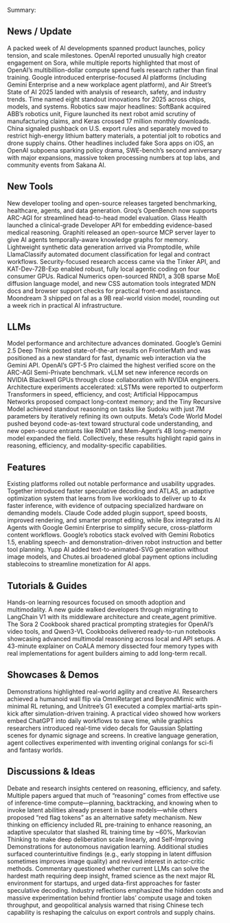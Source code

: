 Summary:
## News / Update
A packed week of AI developments spanned product launches, policy tension, and scale milestones. OpenAI reported unusually high creator engagement on Sora, while multiple reports highlighted that most of OpenAI’s multibillion-dollar compute spend fuels research rather than final training. Google introduced enterprise-focused AI platforms (including Gemini Enterprise and a new workplace agent platform), and Air Street’s State of AI 2025 landed with analysis of research, safety, and industry trends. Time named eight standout innovations for 2025 across chips, models, and systems. Robotics saw major headlines: SoftBank acquired ABB’s robotics unit, Figure launched its next robot amid scrutiny of manufacturing claims, and Keras crossed 17 million monthly downloads. China signaled pushback on U.S. export rules and separately moved to restrict high-energy lithium battery materials, a potential jolt to robotics and drone supply chains. Other headlines included fake Sora apps on iOS, an OpenAI subpoena sparking policy drama, SWE-bench’s second anniversary with major expansions, massive token processing numbers at top labs, and community events from Sakana AI.

## New Tools
New developer tooling and open-source releases targeted benchmarking, healthcare, agents, and data generation. Groq’s OpenBench now supports ARC-AGI for streamlined head-to-head model evaluation. Glass Health launched a clinical-grade Developer API for embedding evidence-based medical reasoning. Graphiti released an open-source MCP server layer to give AI agents temporally-aware knowledge graphs for memory. Lightweight synthetic data generation arrived via Promptodile, while LlamaClassify automated document classification for legal and contract workflows. Security-focused research access came via the Tinker API, and KAT-Dev-72B-Exp enabled robust, fully local agentic coding on four consumer GPUs. Radical Numerics open-sourced RND1, a 30B sparse MoE diffusion language model, and new CSS automation tools integrated MDN docs and browser support checks for practical front-end assistance. Moondream 3 shipped on fal as a 9B real-world vision model, rounding out a week rich in practical AI infrastructure.

## LLMs
Model performance and architecture advances dominated. Google’s Gemini 2.5 Deep Think posted state-of-the-art results on FrontierMath and was positioned as a new standard for fast, dynamic web interaction via the Gemini API. OpenAI’s GPT-5 Pro claimed the highest verified score on the ARC-AGI Semi-Private benchmark. vLLM set new inference records on NVIDIA Blackwell GPUs through close collaboration with NVIDIA engineers. Architecture experiments accelerated: xLSTMs were reported to outperform Transformers in speed, efficiency, and cost; Artificial Hippocampus Networks proposed compact long-context memory; and the Tiny Recursive Model achieved standout reasoning on tasks like Sudoku with just 7M parameters by iteratively refining its own outputs. Meta’s Code World Model pushed beyond code-as-text toward structural code understanding, and new open-source entrants like RND1 and Mem-Agent’s 4B long-memory model expanded the field. Collectively, these results highlight rapid gains in reasoning, efficiency, and modality-specific capabilities.

## Features
Existing platforms rolled out notable performance and usability upgrades. Together introduced faster speculative decoding and ATLAS, an adaptive optimization system that learns from live workloads to deliver up to 4x faster inference, with evidence of outpacing specialized hardware on demanding models. Claude Code added plugin support, speed boosts, improved rendering, and smarter prompt editing, while Box integrated its AI Agents with Google Gemini Enterprise to simplify secure, cross-platform content workflows. Google’s robotics stack evolved with Gemini Robotics 1.5, enabling speech- and demonstration-driven robot instruction and better tool planning. Yupp AI added text-to-animated-SVG generation without image models, and Chutes.ai broadened global payment options including stablecoins to streamline monetization for AI apps.

## Tutorials & Guides
Hands-on learning resources focused on smooth adoption and multimodality. A new guide walked developers through migrating to LangChain V1 with its middleware architecture and create_agent primitive. The Sora 2 Cookbook shared practical prompting strategies for OpenAI’s video tools, and Qwen3-VL Cookbooks delivered ready-to-run notebooks showcasing advanced multimodal reasoning across local and API setups. A 43-minute explainer on CoALA memory dissected four memory types with real implementations for agent builders aiming to add long-term recall.

## Showcases & Demos
Demonstrations highlighted real-world agility and creative AI. Researchers achieved a humanoid wall flip via OmniRetarget and BeyondMimic with minimal RL retuning, and Unitree’s G1 executed a complex martial-arts spin-kick after simulation-driven training. A practical video showed how workers embed ChatGPT into daily workflows to save time, while graphics researchers introduced real-time video decals for Gaussian Splatting scenes for dynamic signage and screens. In creative language generation, agent collectives experimented with inventing original conlangs for sci-fi and fantasy worlds.

## Discussions & Ideas
Debate and research insights centered on reasoning, efficiency, and safety. Multiple papers argued that much of “reasoning” comes from effective use of inference-time compute—planning, backtracking, and knowing when to invoke latent abilities already present in base models—while others proposed “red flag tokens” as an alternative safety mechanism. New thinking on efficiency included RL pre-training to enhance reasoning, an adaptive speculator that slashed RL training time by ~60%, Markovian Thinking to make deep deliberation scale linearly, and Self-Improving Demonstrations for autonomous navigation learning. Additional studies surfaced counterintuitive findings (e.g., early stopping in latent diffusion sometimes improves image quality) and revived interest in actor-critic methods. Commentary questioned whether current LLMs can solve the hardest math requiring deep insight, framed science as the next major RL environment for startups, and urged data-first approaches for faster speculative decoding. Industry reflections emphasized the hidden costs and massive experimentation behind frontier labs’ compute usage and token throughput, and geopolitical analysis warned that rising Chinese tech capability is reshaping the calculus on export controls and supply chains.

